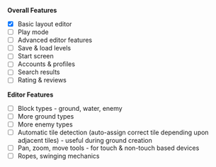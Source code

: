 **Overall Features**

- [x] Basic layout editor
- [ ] Play mode
- [ ] Advanced editor features
- [ ] Save & load levels
- [ ] Start screen
- [ ] Accounts & profiles
- [ ] Search results
- [ ] Rating & reviews

**Editor Features**

- [ ] Block types - ground, water, enemy
- [ ] More ground types
- [ ] More enemy types
- [ ] Automatic tile detection (auto-assign correct tile depending upon adjacent tiles) - useful during ground creation
- [ ] Pan, zoom, move tools - for touch & non-touch based devices
- [ ] Ropes, swinging mechanics